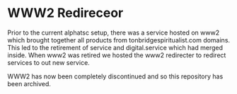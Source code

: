 # WWW2 Redireceor
Prior to the current alphatsc setup, there was a service hosted on www2 which brought together all products from tonbridgespiritualist.com domains. This led to the retirement of service and digital.service which had merged inside.
When www2 was retired we hosted the www2 redirecter to redirect services to out new service.

WWW2 has now been completely discontinued and so this repository has been archived.
